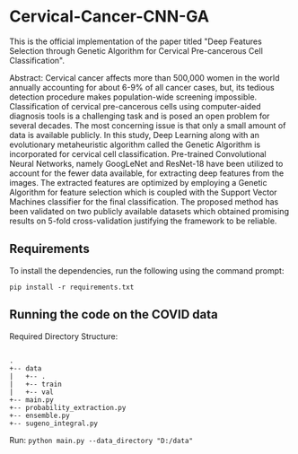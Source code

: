 # Cervical-Cancer-CNN-GA
This is the official implementation of the paper titled "Deep Features Selection through Genetic Algorithm for Cervical Pre-cancerous Cell Classification".

Abstract: Cervical cancer affects more than 500,000 women in the world annually accounting for about 6-9\% of all cancer cases, but, its tedious detection procedure makes population-wide screening impossible. Classification of cervical pre-cancerous cells using computer-aided diagnosis tools is a challenging task and is posed an open problem for several decades. The most concerning issue is that only a small amount of data is available publicly. In this study, Deep Learning along with an evolutionary metaheuristic algorithm called the Genetic Algorithm is incorporated for cervical cell classification. Pre-trained Convolutional Neural Networks, namely GoogLeNet and ResNet-18 have been utilized to account for the fewer data available, for extracting deep features from the images. The extracted features are optimized by employing a Genetic Algorithm for feature selection which is coupled with the Support Vector Machines classifier for the final classification. The proposed method has been validated on two publicly available datasets which obtained promising results on 5-fold cross-validation justifying the framework to be reliable.

## Requirements

To install the dependencies, run the following using the command prompt:

`pip install -r requirements.txt`

## Running the code on the COVID data



Required Directory Structure:
```

.
+-- data
|   +-- .
|   +-- train
|   +-- val
+-- main.py
+-- probability_extraction.py
+-- ensemble.py
+-- sugeno_integral.py

```

Run: `python main.py --data_directory "D:/data"`
